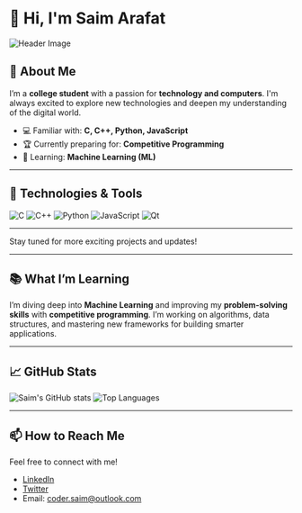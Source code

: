 # 👋 Hi, I'm Saim Arafat

![Header Image](https://github.com/saim0xt/saim0xt/github-header-image.png)

## 🚀 About Me
I’m a **college student** with a passion for **technology and computers**. I'm always excited to explore new technologies and deepen my understanding of the digital world.

- 💻 Familiar with: **C, C++, Python, JavaScript**
- 🏆 Currently preparing for: **Competitive Programming**
- 🤖 Learning: **Machine Learning (ML)**

---

## 🔧 Technologies & Tools

![C](https://img.shields.io/badge/-C-00599C?style=flat-square&logo=c&logoColor=white)
![C++](https://img.shields.io/badge/-C++-00599C?style=flat-square&logo=c%2B%2B&logoColor=white)
![Python](https://img.shields.io/badge/-Python-FFD43B?style=flat-square&logo=python&logoColor=black)
![JavaScript](https://img.shields.io/badge/-JavaScript-F7DF1E?style=flat-square&logo=javascript&logoColor=black)
![Qt](https://img.shields.io/badge/-Qt-41CD52?style=flat-square&logo=qt&logoColor=white)

---

  
Stay tuned for more exciting projects and updates!

---

## 📚 What I’m Learning
I’m diving deep into **Machine Learning** and improving my **problem-solving skills** with **competitive programming**. I’m working on algorithms, data structures, and mastering new frameworks for building smarter applications.

---

## 📈 GitHub Stats

![Saim's GitHub stats](https://github-readme-stats.vercel.app/api?username=saim0xt&show_icons=true&theme=tokyonight)
![Top Languages](https://github-readme-stats.vercel.app/api/top-langs/?username=saim0xt&layout=compact&theme=tokyonight)

---

## 📫 How to Reach Me
Feel free to connect with me!

- [LinkedIn](https://www.linkedin.com/in/your-linkedin)
- [Twitter](https://twitter.com/your-twitter)
- Email: coder.saim@outlook.com

